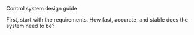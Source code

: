 Control system design guide

First, start with the requirements. How fast, accurate, and stable does the system need to be?